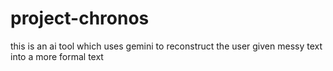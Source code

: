 # project-chronos
this is an ai tool which uses gemini to reconstruct the user given messy text into a more formal text 
